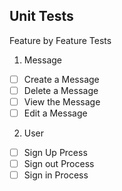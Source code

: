 ## Unit Tests 

Feature by Feature Tests

1. Message 
- [ ] Create a Message
- [ ] Delete a Message
- [ ] View the Message
- [ ] Edit a Message

2. User
- [ ] Sign Up Prcess
- [ ] Sign out Process
- [ ] Sign in Process